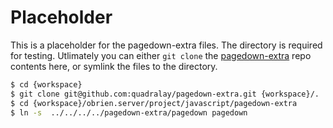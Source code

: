 # Placeholder

This is a placeholder for the pagedown-extra files. The directory
is required for testing.  Utlimately you can either `git clone`
the [pagedown-extra](https://github.com/quadralay/pagedown-extra)
repo contents here, or symlink the files to the directory.

```bash
$ cd {workspace}
$ git clone git@github.com:quadralay/pagedown-extra.git {workspace}/.
$ cd {workspace}/obrien.server/project/javascript/pagedown-extra
$ ln -s  ../../../../pagedown-extra/pagedown pagedown
```

